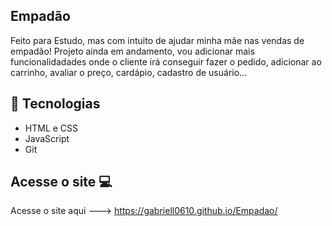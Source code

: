 ## Empadão 
Feito para Estudo, mas com intuito de ajudar minha mãe nas vendas de empadão!
Projeto ainda em andamento, vou adicionar mais funcionalidadades onde o cliente irá conseguir fazer o pedido, adicionar ao carrinho, avaliar o preço, cardápio, cadastro de usuário...

## 🚀 Tecnologias
- HTML e CSS
- JavaScript 
- Git

## Acesse o site 💻
Acesse o site aqui ---> https://gabriell0610.github.io/Empadao/
